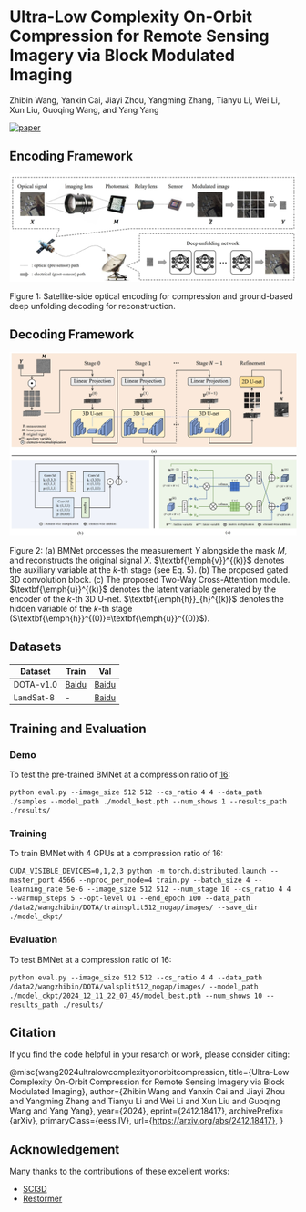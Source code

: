 # Ultra-Low Complexity On-Orbit Compression for Remote Sensing Imagery via Block Modulated Imaging
Zhibin Wang, Yanxin Cai, Jiayi Zhou, Yangming Zhang, Tianyu Li, Wei Li, Xun Liu, Guoqing Wang, and Yang Yang

[![paper](https://img.shields.io/badge/arXiv-Paper-<COLOR>.svg)](https://arxiv.org/abs/2412.18417)


## Encoding Framework
![encode](fig/encode.jpg)

Figure 1: Satellite-side optical encoding for compression and ground-based deep unfolding decoding for reconstruction.

## Decoding Framework
![decode](fig/decode.jpg)

Figure 2: (a) BMNet processes the measurement $Y$ alongside the mask $M$, and reconstructs the original signal $X$. $\textbf{\emph{v}}^{(k)}$ denotes the auxiliary variable at the $k$-th stage (see Eq. 5). (b) The proposed gated 3D convolution block. (c) The proposed Two-Way Cross-Attention module.  $\textbf{\emph{u}}^{(k)}$ denotes the latent variable generated by the encoder of the $k$-th 3D U-net. $\textbf{\emph{h}}_{h}^{(k)}$ denotes the hidden variable of the $k$-th stage ($\textbf{\emph{h}}^{(0)}=\textbf{\emph{u}}^{(0)}$).

## Datasets
<table>
    <thead>
        <tr>
            <th>Dataset</th>
            <th>Train</th>
            <th>Val</th>
        </tr>
    </thead>
    <tbody>
        <tr>
            <td>DOTA-v1.0</td>
            <td><a href="https://pan.baidu.com/s/1WR8CfBlG7lVlexVKkeYBDA?pwd=izw7">Baidu</a></td>
            <td><a href="https://pan.baidu.com/s/1Y3SXLfyJsrPaKl8RkWq8MA?pwd=csts">Baidu</a></td>
        </tr>
        <tr>
            <td>LandSat-8</td>
            <td>-</td>
            <td><a href="https://pan.baidu.com/s/10hODPzK__8aTA4PHAPmxbg?pwd=x9xa">Baidu</a></td>
        </tr>
    </tbody>
</table>

## Training and Evaluation
### Demo
To test the pre-trained BMNet at a compression ratio of [16](https://pan.baidu.com/s/1DLOvUp-uMy2IqsyOeqOAlQ?pwd=y0dy):
```
python eval.py --image_size 512 512 --cs_ratio 4 4 --data_path ./samples --model_path ./model_best.pth --num_shows 1 --results_path ./results/
```

### Training
To train BMNet with 4 GPUs at a compression ratio of 16:
```
CUDA_VISIBLE_DEVICES=0,1,2,3 python -m torch.distributed.launch --master_port 4566 --nproc_per_node=4 train.py --batch_size 4 --learning_rate 5e-6 --image_size 512 512 --num_stage 10 --cs_ratio 4 4 --warmup_steps 5 --opt-level O1 --end_epoch 100 --data_path /data2/wangzhibin/DOTA/trainsplit512_nogap/images/ --save_dir ./model_ckpt/
```

### Evaluation
To test BMNet at a compression ratio of 16:
```
python eval.py --image_size 512 512 --cs_ratio 4 4 --data_path /data2/wangzhibin/DOTA/valsplit512_nogap/images/ --model_path ./model_ckpt/2024_12_11_22_07_45/model_best.pth --num_shows 10 --results_path ./results/
```

## Citation
If you find the code helpful in your resarch or work, please consider citing:

@misc{wang2024ultralowcomplexityonorbitcompression,
      title={Ultra-Low Complexity On-Orbit Compression for Remote Sensing Imagery via Block Modulated Imaging}, 
      author={Zhibin Wang and Yanxin Cai and Jiayi Zhou and Yangming Zhang and Tianyu Li and Wei Li and Xun Liu and Guoqing Wang and Yang Yang},
      year={2024},
      eprint={2412.18417},
      archivePrefix={arXiv},
      primaryClass={eess.IV},
      url={https://arxiv.org/abs/2412.18417}, 
}

## Acknowledgement
Many thanks to the contributions of these excellent works:
- [SCI3D](https://github.com/jianzhangcs/SCI3D) 
- [Restormer](https://github.com/swz30/Restormer)
